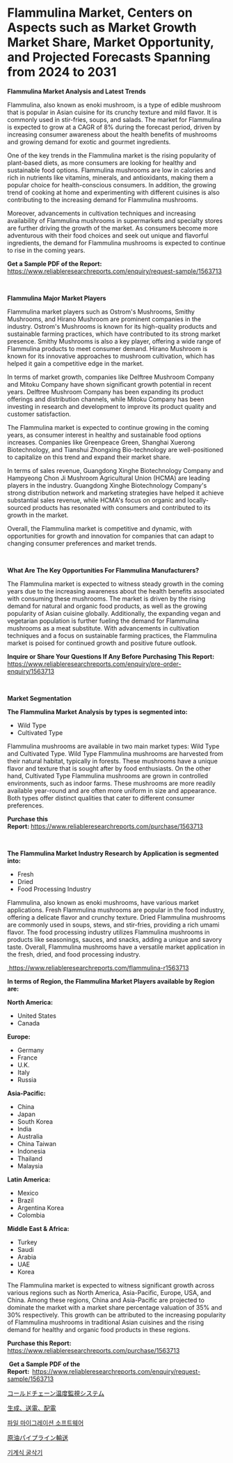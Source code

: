 <p><h1>Flammulina Market, Centers on Aspects such as Market Growth Market Share, Market Opportunity, and Projected Forecasts Spanning from 2024 to 2031</h1></p><p><strong>Flammulina Market Analysis and Latest Trends</strong></p>
<p><p>Flammulina, also known as enoki mushroom, is a type of edible mushroom that is popular in Asian cuisine for its crunchy texture and mild flavor. It is commonly used in stir-fries, soups, and salads. The market for Flammulina is expected to grow at a CAGR of 8% during the forecast period, driven by increasing consumer awareness about the health benefits of mushrooms and growing demand for exotic and gourmet ingredients.</p><p>One of the key trends in the Flammulina market is the rising popularity of plant-based diets, as more consumers are looking for healthy and sustainable food options. Flammulina mushrooms are low in calories and rich in nutrients like vitamins, minerals, and antioxidants, making them a popular choice for health-conscious consumers. In addition, the growing trend of cooking at home and experimenting with different cuisines is also contributing to the increasing demand for Flammulina mushrooms.</p><p>Moreover, advancements in cultivation techniques and increasing availability of Flammulina mushrooms in supermarkets and specialty stores are further driving the growth of the market. As consumers become more adventurous with their food choices and seek out unique and flavorful ingredients, the demand for Flammulina mushrooms is expected to continue to rise in the coming years.</p></p>
<p><strong>Get a Sample PDF of the Report:&nbsp;</strong> <a href="https://www.reliableresearchreports.com/enquiry/request-sample/1563713">https://www.reliableresearchreports.com/enquiry/request-sample/1563713</a></p>
<p>&nbsp;</p>
<p><strong>Flammulina Major Market Players</strong></p>
<p><p>Flammulina market players such as Ostrom's Mushrooms, Smithy Mushrooms, and Hirano Mushroom are prominent companies in the industry. Ostrom's Mushrooms is known for its high-quality products and sustainable farming practices, which have contributed to its strong market presence. Smithy Mushrooms is also a key player, offering a wide range of Flammulina products to meet consumer demand. Hirano Mushroom is known for its innovative approaches to mushroom cultivation, which has helped it gain a competitive edge in the market.</p><p>In terms of market growth, companies like Delftree Mushroom Company and Mitoku Company have shown significant growth potential in recent years. Delftree Mushroom Company has been expanding its product offerings and distribution channels, while Mitoku Company has been investing in research and development to improve its product quality and customer satisfaction.</p><p>The Flammulina market is expected to continue growing in the coming years, as consumer interest in healthy and sustainable food options increases. Companies like Greenpeace Green, Shanghai Xuerong Biotechnology, and Tianshui Zhongxing Bio-technology are well-positioned to capitalize on this trend and expand their market share.</p><p>In terms of sales revenue, Guangdong Xinghe Biotechnology Company and Hampyeong Chon Ji Mushroom Agricultural Union (HCMA) are leading players in the industry. Guangdong Xinghe Biotechnology Company's strong distribution network and marketing strategies have helped it achieve substantial sales revenue, while HCMA's focus on organic and locally-sourced products has resonated with consumers and contributed to its growth in the market.</p><p>Overall, the Flammulina market is competitive and dynamic, with opportunities for growth and innovation for companies that can adapt to changing consumer preferences and market trends.</p></p>
<p>&nbsp;</p>
<p><strong>What Are The Key Opportunities For Flammulina Manufacturers?</strong></p>
<p><p>The Flammulina market is expected to witness steady growth in the coming years due to the increasing awareness about the health benefits associated with consuming these mushrooms. The market is driven by the rising demand for natural and organic food products, as well as the growing popularity of Asian cuisine globally. Additionally, the expanding vegan and vegetarian population is further fueling the demand for Flammulina mushrooms as a meat substitute. With advancements in cultivation techniques and a focus on sustainable farming practices, the Flammulina market is poised for continued growth and positive future outlook.</p></p>
<p><strong>Inquire or Share Your Questions If Any Before Purchasing This Report:</strong> <a href="https://www.reliableresearchreports.com/enquiry/pre-order-enquiry/1563713">https://www.reliableresearchreports.com/enquiry/pre-order-enquiry/1563713</a></p>
<p>&nbsp;</p>
<p><strong>Market Segmentation</strong></p>
<p><strong>The Flammulina Market Analysis by types is segmented into:</strong></p>
<p><ul><li>Wild Type</li><li>Cultivated Type</li></ul></p>
<p><p>Flammulina mushrooms are available in two main market types: Wild Type and Cultivated Type. Wild Type Flammulina mushrooms are harvested from their natural habitat, typically in forests. These mushrooms have a unique flavor and texture that is sought after by food enthusiasts. On the other hand, Cultivated Type Flammulina mushrooms are grown in controlled environments, such as indoor farms. These mushrooms are more readily available year-round and are often more uniform in size and appearance. Both types offer distinct qualities that cater to different consumer preferences.</p></p>
<p><strong>Purchase this Report:&nbsp;</strong><a href="https://www.reliableresearchreports.com/purchase/1563713">https://www.reliableresearchreports.com/purchase/1563713</a></p>
<p>&nbsp;</p>
<p><strong>The Flammulina Market Industry Research by Application is segmented into:</strong></p>
<p><ul><li>Fresh</li><li>Dried</li><li>Food Processing Industry</li></ul></p>
<p><p>Flammulina, also known as enoki mushrooms, have various market applications. Fresh Flammulina mushrooms are popular in the food industry, offering a delicate flavor and crunchy texture. Dried Flammulina mushrooms are commonly used in soups, stews, and stir-fries, providing a rich umami flavor. The food processing industry utilizes Flammulina mushrooms in products like seasonings, sauces, and snacks, adding a unique and savory taste. Overall, Flammulina mushrooms have a versatile market application in the fresh, dried, and food processing industry.</p></p>
<p><a href="https://www.reliableresearchreports.com/flammulina-r1563713">&nbsp;https://www.reliableresearchreports.com/flammulina-r1563713</a></p>
<p><strong>In terms of Region, the Flammulina Market Players available by Region are:</strong></p>
<p>
    <p> <strong> North America: </strong>
        <ul>
            <li>United States</li>
            <li>Canada</li>
        </ul>
        </p> 
    <p> <strong> Europe: </strong>
        <ul>
            <li>Germany</li>
            <li>France</li>
            <li>U.K.</li>
            <li>Italy</li>
            <li>Russia</li>
        </ul>
        </p> 
    <p> <strong> Asia-Pacific: </strong>
        <ul>
            <li>China</li>
            <li>Japan</li>
            <li>South Korea</li>
            <li>India</li>
            <li>Australia</li>
            <li>China Taiwan</li>
            <li>Indonesia</li>
            <li>Thailand</li>
            <li>Malaysia</li>
        </ul>
        </p> 
    <p> <strong> Latin America: </strong>
        <ul>
            <li>Mexico</li>
            <li>Brazil</li>
            <li>Argentina Korea</li>
            <li>Colombia</li>
        </ul>
        </p> 
    <p> <strong> Middle East & Africa: </strong>
        <ul>
            <li>Turkey</li>
            <li>Saudi</li>
            <li>Arabia</li>
            <li>UAE</li>
            <li>Korea</li>
        </ul>
    </p>
    </p>
<p><p>The Flammulina market is expected to witness significant growth across various regions such as North America, Asia-Pacific, Europe, USA, and China. Among these regions, China and Asia-Pacific are projected to dominate the market with a market share percentage valuation of 35% and 30% respectively. This growth can be attributed to the increasing popularity of Flammulina mushrooms in traditional Asian cuisines and the rising demand for healthy and organic food products in these regions.</p></p>
<p><strong>Purchase this Report: </strong><a href="https://www.reliableresearchreports.com/purchase/1563713">https://www.reliableresearchreports.com/purchase/1563713</a></p>
<p>&nbsp;<strong>Get a Sample PDF of the Report:&nbsp;&nbsp;</strong><a href="https://www.reliableresearchreports.com/enquiry/request-sample/1563713">https://www.reliableresearchreports.com/enquiry/request-sample/1563713</a></p>
<p><strong></strong></p>
<p><p><a href="https://github.com/JacksonWiza1924/Market-Research-Report-List-1/blob/main/189621418921.md">コールドチェーン温度監視システム</a></p><p><a href="https://medium.com/@coraltrout1923/%E4%B8%96%E4%BB%A3-%E9%80%81%E9%9B%BB-%E3%81%8A%E3%82%88%E3%81%B3%E9%85%8D%E9%9B%BB%E5%B8%82%E5%A0%B4-%E7%AB%B6%E4%BA%89%E5%88%86%E6%9E%90-%E5%B8%82%E5%A0%B4%E5%8B%95%E5%90%91%E3%81%8A%E3%82%88%E3%81%B32031%E5%B9%B4%E3%81%BE%E3%81%A7%E3%81%AE%E4%BA%88%E6%B8%AC-4dd65f020953">生成、送電、配電</a></p><p><a href="https://medium.com/@avramcornescu20221/%ED%8C%8C%EC%9D%BC-%EC%9D%B4%EC%A0%84-%EC%86%8C%ED%94%84%ED%8A%B8%EC%9B%A8%EC%96%B4-%EC%8B%9C%EC%9E%A5-%EA%B7%9C%EB%AA%A8%EB%8A%94-%EA%B8%80%EB%A1%9C%EB%B2%8C-%EC%82%B0%EC%97%85%EC%97%90%EC%84%9C-%EC%B5%9C%EA%B3%A0%EC%9D%98-%EB%A7%88%EC%BC%80%ED%8C%85-%EC%B1%84%EB%84%90%EC%9D%84-%EB%82%98%ED%83%80%EB%83%85%EB%8B%88%EB%8B%A4-d1daa54dcf82">파일 마이그레이션 소프트웨어</a></p><p><a href="https://medium.com/@rylanaufman56456/%E5%8E%9F%E6%B2%B9%E3%83%91%E3%82%A4%E3%83%97%E3%83%A9%E3%82%A4%E3%83%B3%E8%BC%B8%E9%80%81%E5%B8%82%E5%A0%B4%E3%81%AE%E5%B1%95%E6%9C%9B-%E6%A5%AD%E7%95%8C%E6%A6%82%E8%A6%81%E3%81%A8%E4%BA%88%E6%B8%AC-2024%E5%B9%B4%E3%81%8B%E3%82%892031%E5%B9%B4-b736794dca7f">原油パイプライン輸送</a></p><p><a href="https://github.com/RichardLueilwitz787/Market-Research-Report-List-1/blob/main/767515417694.md">기계식 굴삭기</a></p></p>